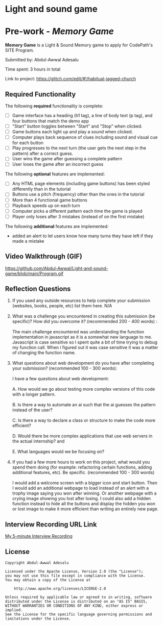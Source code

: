 # Light and sound game
 
# Pre-work - *Memory Game*

**Memory Game** is a Light & Sound Memory game to apply for CodePath's SITE Program. 

Submitted by: Abdul-Awwal Adesalu

Time spent: 3 hours in total

Link to project: https://glitch.com/edit/#!/habitual-jagged-church

## Required Functionality

The following **required** functionality is complete:

* [ ] Game interface has a heading (h1 tag), a line of body text (p tag), and four buttons that match the demo app
* [ ] "Start" button toggles between "Start" and "Stop" when clicked. 
* [ ] Game buttons each light up and play a sound when clicked. 
* [ ] Computer plays back sequence of clues including sound and visual cue for each button
* [ ] Play progresses to the next turn (the user gets the next step in the pattern) after a correct guess. 
* [ ] User wins the game after guessing a complete pattern
* [ ] User loses the game after an incorrect guess

The following **optional** features are implemented:

* [ ] Any HTML page elements (including game buttons) has been styled differently than in the tutorial
* [ ] Buttons use a pitch (frequency) other than the ones in the tutorial
* [ ] More than 4 functional game buttons
* [ ] Playback speeds up on each turn
* [ ] Computer picks a different pattern each time the game is played
* [ ] Player only loses after 3 mistakes (instead of on the first mistake)

The following **additional** features are implemented:

- added an alert to let users know how many turns they have left if they made a mistake

## Video Walkthrough (GIF)

https://github.com/Abdul-Awwal/Light-and-sound-game/blob/main/Program.gif

## Reflection Questions
1. If you used any outside resources to help complete your submission (websites, books, people, etc) list them here. 
N/A
<br><br>
2. What was a challenge you encountered in creating this submission (be specific)? How did you overcome it? (recommended 200 - 400 words) :
<br><br>
The main challenge encountered was understanding the function implementation in javascript as it is a somewhat new language to me. Javascript is case sensitive so I spent quite a bit of time trying to debug my function call. When i figured out it was case sensitive it was a matter of changing the function name.
<br><br>
3. What questions about web development do you have after completing your submission? (recommended 100 - 300 words): 
<br><br>I have a few questions about web development:
<br><br>
A. How would we go about testing more complex versions of this code with a longer pattern.
<br><br>
B. Is there a way to automate an ai such that the ai guesses the pattern instead of the user?
<br><br>
C. Is there a way to declare a class or structure to make the code more efficient?
<br><br>
D. Would there be more complex applications that use web servers in the actual internship? and
<br><br>
E. What languages would we be focusing on?
<br><br>
4. If you had a few more hours to work on this project, what would you spend them doing (for example: refactoring certain functions, adding additional features, etc). Be specific. (recommended 100 - 300 words) 
<br><br>
I would add a welcome screen with a bigger icon and start button. Then I would add an additional webpage to load instead of an alert with a trophy image saying you won after winning. Or another webpage with a crying image showing you lost after losing. I could also add a hidden function instead to hide all the buttons and display the hidden you won or lost image to make it more efficient than writing an entirely new page.



## Interview Recording URL Link

[My 5-minute Interview Recording](your-link-here)


## License

    Copyright Abdul-Awwal Adesalu

    Licensed under the Apache License, Version 2.0 (the "License");
    you may not use this file except in compliance with the License.
    You may obtain a copy of the License at

        http://www.apache.org/licenses/LICENSE-2.0

    Unless required by applicable law or agreed to in writing, software
    distributed under the License is distributed on an "AS IS" BASIS,
    WITHOUT WARRANTIES OR CONDITIONS OF ANY KIND, either express or implied.
    See the License for the specific language governing permissions and
    limitations under the License.
